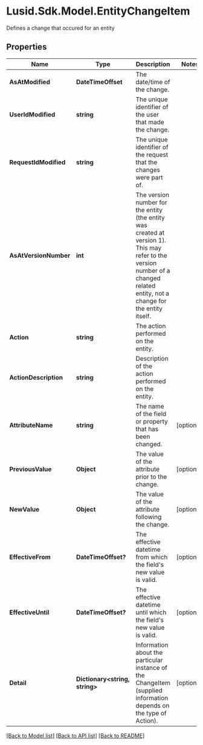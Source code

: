 # Lusid.Sdk.Model.EntityChangeItem
Defines a change that occured for an entity

## Properties

Name | Type | Description | Notes
------------ | ------------- | ------------- | -------------
**AsAtModified** | **DateTimeOffset** | The date/time of the change. | 
**UserIdModified** | **string** | The unique identifier of the user that made the change. | 
**RequestIdModified** | **string** | The unique identifier of the request that the changes were part of. | 
**AsAtVersionNumber** | **int** | The version number for the entity (the entity was created at version 1). This may refer to the version number of a changed related entity, not a change for the entity itself. | 
**Action** | **string** | The action performed on the entity. | 
**ActionDescription** | **string** | Description of the action performed on the entity. | 
**AttributeName** | **string** | The name of the field or property that has been changed. | [optional] 
**PreviousValue** | **Object** | The value of the attribute prior to the change. | [optional] 
**NewValue** | **Object** | The value of the attribute following the change. | [optional] 
**EffectiveFrom** | **DateTimeOffset?** | The effective datetime from which the field&#39;s new value is valid. | [optional] 
**EffectiveUntil** | **DateTimeOffset?** | The effective datetime until which the field&#39;s new value is valid. | [optional] 
**Detail** | **Dictionary&lt;string, string&gt;** | Information about the particular instance of the ChangeItem (supplied information depends on the type of Action). | [optional] 

[[Back to Model list]](../README.md#documentation-for-models) [[Back to API list]](../README.md#documentation-for-api-endpoints) [[Back to README]](../README.md)

